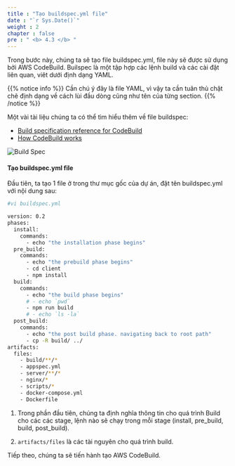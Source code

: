 ```yaml
---
title : "Tạo buildspec.yml file"
date : "`r Sys.Date()`"
weight : 2
chapter : false
pre : " <b> 4.3 </b> "
---
```

Trong bước này, chúng ta sẽ tạo file buildspec.yml, file này sẽ được sử dụng bởi AWS CodeBuild. Builspec là một tập hợp các lệnh build và các cài đặt liên quan, viêt dưới định dạng YAML.

{{% notice info %}}
Cần chú ý đây là file YAML, vì vậy ta cần tuân thủ chặt chẽ định dạng về cách lùi đầu dòng cũng như tên của từng section.
{{% /notice %}}

Một vài tài liệu chúng ta có thể tìm hiểu thêm về file buildspec:
- [Build specification reference for CodeBuild](https://docs.aws.amazon.com/codebuild/latest/userguide/build-spec-ref.html)
- [How CodeBuild works](https://docs.aws.amazon.com/codebuild/latest/userguide/concepts.html#concepts-how-it-works)

![Build Spec](/images/4.s3/001-builspec.png)

#### Tạo **buildspec.yml** file

Đầu tiên, ta tạo 1 file ở trong thư mục gốc của dự án, đặt tên buildspec.yml với nội dung sau:
```bash
#vi buildspec.yml

version: 0.2
phases:
  install:
    commands:
      - echo "the installation phase begins"
  pre_build:
    commands:
      - echo "the prebuild phase begins"
      - cd client
      - npm install
  build:
    commands:
      - echo "the build phase begins"
      # - echo `pwd`
      - npm run build
      # - echo `ls -la`
  post_build:
    commands:
      - echo "the post build phase. navigating back to root path"
      - cp -R build/ ../
artifacts:
  files:
    - build/**/*
    - appspec.yml
    - server/**/*
    - nginx/*
    - scripts/*
    - docker-compose.yml
    - Dockerfile
```

1. Trong phần đầu tiên, chúng ta định nghĩa thông tin cho quá trình Build cho các các stage, lệnh nào sẽ chạy trong mỗi stage (install, pre_build, build, post_build).

2. ``artifacts/files`` là các tài nguyên cho quá trình build.

Tiếp theo, chúng ta sẽ tiến hành tạo AWS CodeBuild.